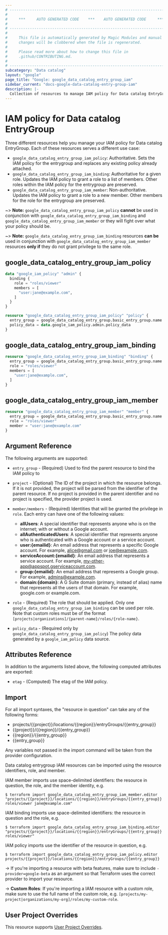 ```yaml
---
# ----------------------------------------------------------------------------
#
#     ***     AUTO GENERATED CODE    ***    AUTO GENERATED CODE     ***
#
# ----------------------------------------------------------------------------
#
#     This file is automatically generated by Magic Modules and manual
#     changes will be clobbered when the file is regenerated.
#
#     Please read more about how to change this file in
#     .github/CONTRIBUTING.md.
#
# ----------------------------------------------------------------------------
subcategory: "Data catalog"
layout: "google"
page_title: "Google: google_data_catalog_entry_group_iam"
sidebar_current: "docs-google-data-catalog-entry-group-iam"
description: |-
  Collection of resources to manage IAM policy for Data catalog EntryGroup
---
```


# IAM policy for Data catalog EntryGroup
Three different resources help you manage your IAM policy for Data catalog EntryGroup. Each of these resources serves a different use case:

* `google_data_catalog_entry_group_iam_policy`: Authoritative. Sets the IAM policy for the entrygroup and replaces any existing policy already attached.
* `google_data_catalog_entry_group_iam_binding`: Authoritative for a given role. Updates the IAM policy to grant a role to a list of members. Other roles within the IAM policy for the entrygroup are preserved.
* `google_data_catalog_entry_group_iam_member`: Non-authoritative. Updates the IAM policy to grant a role to a new member. Other members for the role for the entrygroup are preserved.

~> **Note:** `google_data_catalog_entry_group_iam_policy` **cannot** be used in conjunction with `google_data_catalog_entry_group_iam_binding` and `google_data_catalog_entry_group_iam_member` or they will fight over what your policy should be.

~> **Note:** `google_data_catalog_entry_group_iam_binding` resources **can be** used in conjunction with `google_data_catalog_entry_group_iam_member` resources **only if** they do not grant privilege to the same role.



## google\_data\_catalog\_entry\_group\_iam\_policy

```terraform
data "google_iam_policy" "admin" {
  binding {
    role = "roles/viewer"
    members = [
      "user:jane@example.com",
    ]
  }
}

resource "google_data_catalog_entry_group_iam_policy" "policy" {
  entry_group = google_data_catalog_entry_group.basic_entry_group.name
  policy_data = data.google_iam_policy.admin.policy_data
}
```

## google\_data\_catalog\_entry\_group\_iam\_binding

```terraform
resource "google_data_catalog_entry_group_iam_binding" "binding" {
  entry_group = google_data_catalog_entry_group.basic_entry_group.name
  role = "roles/viewer"
  members = [
    "user:jane@example.com",
  ]
}
```

## google\_data\_catalog\_entry\_group\_iam\_member

```terraform
resource "google_data_catalog_entry_group_iam_member" "member" {
  entry_group = google_data_catalog_entry_group.basic_entry_group.name
  role = "roles/viewer"
  member = "user:jane@example.com"
}
```

## Argument Reference

The following arguments are supported:

* `entry_group` - (Required) Used to find the parent resource to bind the IAM policy to

* `project` - (Optional) The ID of the project in which the resource belongs.
    If it is not provided, the project will be parsed from the identifier of the parent resource. If no project is provided in the parent identifier and no project is specified, the provider project is used.

* `member/members` - (Required) Identities that will be granted the privilege in `role`.
  Each entry can have one of the following values:
  * **allUsers**: A special identifier that represents anyone who is on the internet; with or without a Google account.
  * **allAuthenticatedUsers**: A special identifier that represents anyone who is authenticated with a Google account or a service account.
  * **user:{emailid}**: An email address that represents a specific Google account. For example, alice@gmail.com or joe@example.com.
  * **serviceAccount:{emailid}**: An email address that represents a service account. For example, my-other-app@appspot.gserviceaccount.com.
  * **group:{emailid}**: An email address that represents a Google group. For example, admins@example.com.
  * **domain:{domain}**: A G Suite domain (primary, instead of alias) name that represents all the users of that domain. For example, google.com or example.com.

* `role` - (Required) The role that should be applied. Only one
    `google_data_catalog_entry_group_iam_binding` can be used per role. Note that custom roles must be of the format
    `[projects|organizations]/{parent-name}/roles/{role-name}`.

* `policy_data` - (Required only by `google_data_catalog_entry_group_iam_policy`) The policy data generated by
  a `google_iam_policy` data source.

## Attributes Reference

In addition to the arguments listed above, the following computed attributes are
exported:

* `etag` - (Computed) The etag of the IAM policy.

## Import

For all import syntaxes, the "resource in question" can take any of the following forms:

* projects/{{project}}/locations/{{region}}/entryGroups/{{entry_group}}
* {{project}}/{{region}}/{{entry_group}}
* {{region}}/{{entry_group}}
* {{entry_group}}

Any variables not passed in the import command will be taken from the provider configuration.

Data catalog entrygroup IAM resources can be imported using the resource identifiers, role, and member.

IAM member imports use space-delimited identifiers: the resource in question, the role, and the member identity, e.g.
```
$ terraform import google_data_catalog_entry_group_iam_member.editor "projects/{{project}}/locations/{{region}}/entryGroups/{{entry_group}} roles/viewer jane@example.com"
```

IAM binding imports use space-delimited identifiers: the resource in question and the role, e.g.
```
$ terraform import google_data_catalog_entry_group_iam_binding.editor "projects/{{project}}/locations/{{region}}/entryGroups/{{entry_group}} roles/viewer"
```

IAM policy imports use the identifier of the resource in question, e.g.
```
$ terraform import google_data_catalog_entry_group_iam_policy.editor projects/{{project}}/locations/{{region}}/entryGroups/{{entry_group}}
```

-> If you're importing a resource with beta features, make sure to include `-provider=google-beta`
as an argument so that Terraform uses the correct provider to import your resource.

-> **Custom Roles**: If you're importing a IAM resource with a custom role, make sure to use the
 full name of the custom role, e.g. `[projects/my-project|organizations/my-org]/roles/my-custom-role`.

## User Project Overrides

This resource supports [User Project Overrides](https://www.terraform.io/docs/providers/google/guides/provider_reference.html#user_project_override).
